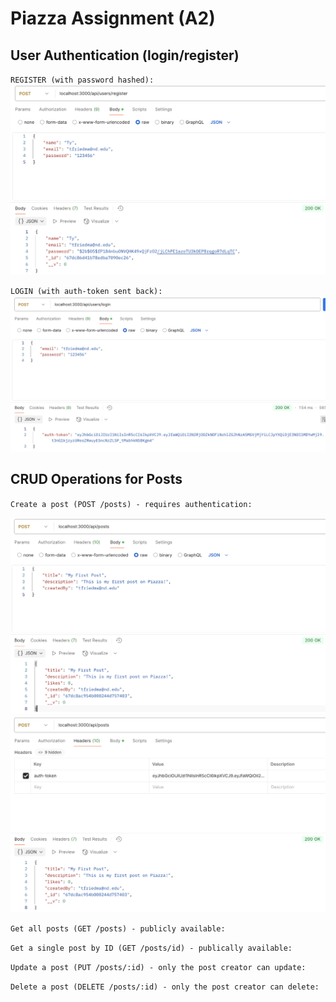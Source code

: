 # Piazza Assignment (A2)

## User Authentication (login/register)
`REGISTER (with password hashed):`
![register success](register.png)


`LOGIN (with auth-token sent back):`
![login success](login.png)


## CRUD Operations for Posts


`Create a post (POST /posts) - requires authentication:`

![create a post success - shows body](create_post1.png)
![create a post success - shows headers](create_post2.png)


`Get all posts (GET /posts) - publicly available:`


`Get a single post by ID (GET /posts/id) - publically available:`


`Update a post (PUT /posts/:id) - only the post creator can update:`


`Delete a post (DELETE /posts/:id) - only the post creator can delete:`


